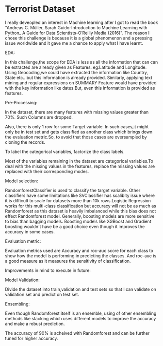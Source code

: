 # Terrorist Dataset

I really deveopled an interest in Machine learning after I got to read the book 
"Andreas C. Müller, Sarah Guido-Introduction to Machine Learning with Python_ A Guide for Data Scientists-O’Reilly Media (2016)".
The reason I chose this challenge is because it is a global phenomenon and a pressing issue worldwide and it gave me a chance to apply what I have learnt.


EDA:

In this challenge,the scope for EDA is less as all the information that can can be extracted are already given as Features.
eg:Latitude and Longitude.
	Using Geocoding,we could have extracted the information like Country, State etc.. but this information is already provided. Similarly, 
    applying text mining and regular expressions on SUMMARY Feature would have provided with the key information like dates.But, even this information is provided as features. 
    
Pre-Processing:



In the dataset, there are many features with missing values greater than 70%. Such Columns are dropped.


Also, there is only 1 row for some Target variable. In such cases,it might only be in test set and gets classified as another class which  brings down the evaluation metric.So, to avoid that those cases are oversampled by cloning the records.

To label the categorical variables, factorize the class labels.


Most of the variables remaining in the dataset are categorical variables.To deal with the missing values in the features, replace the missing values are replaced with their corresponding modes.   

Model selection:


RandomforestClassifier is used to classify the target variable. Other classifiers have some limitations like SVClassifier has scalibity issue where it is difficult to scale for datasets more than 10k rows.Logistic Regression works for this multi-class classification but accuracy will not be as much as Randomforest as this dataset is heavily imbalanced while this bias does not effect Randomforest model.
Generally, boosting models are more sensitive to bias than bagging models.
Boosting models like XGBoost and Gradient boosting wouldn't have be a good choice even though it improves the accuracy in some cases.

Evaluation metric:


Evaluation metrics used are Accuracy and roc-auc score for each class to show how the model is performing in predicting the classes.
And roc-auc is a good measure as it measures the sensitivity of classification. 


Improvements in mind to execute in future:

Model Validation:

Divide the dataset into train,validation and test sets so that I can validate on validation set and predict on test set.

Ensembling:


Even though Randomforest itself is an ensemble, using of other ensembling methods like stacking which uses different models to improve the accuracy and make a robust prediction.

The accuracy of 90% is acheived with Randomforest and can be further tuned for higher accuracy.
